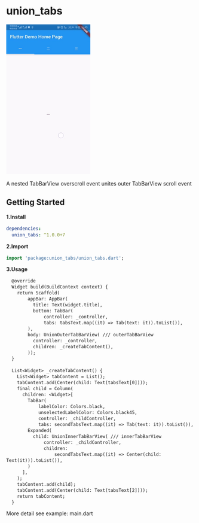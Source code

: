 # union_tabs

<img src="screenshot/screenshot.gif"  height="400" alt="Screenshot"/> 

A nested TabBarView overscroll event unites outer TabBarView scroll event

## Getting Started

**1.Install**
```yaml
dependencies:
  union_tabs: ^1.0.0+7
```

**2.Import**

```dart
import 'package:union_tabs/union_tabs.dart';
```

**3.Usage**
```
  @override
  Widget build(BuildContext context) {
    return Scaffold(
        appBar: AppBar(
          title: Text(widget.title),
          bottom: TabBar(
              controller: _controller,
              tabs: tabsText.map((it) => Tab(text: it)).toList()),
        ),
        body: UnionOuterTabBarView( /// outerTabBarView
          controller: _controller,
          children: _createTabContent(),
        ));
  }

  List<Widget> _createTabContent() {
    List<Widget> tabContent = List();
    tabContent.add(Center(child: Text(tabsText[0])));
    final child = Column(
      children: <Widget>[
        TabBar(
            labelColor: Colors.black,
            unselectedLabelColor: Colors.black45,
            controller: _childController,
            tabs: secondTabsText.map((it) => Tab(text: it)).toList()),
        Expanded(
          child: UnionInnerTabBarView( /// innerTabBarView
              controller: _childController,
              children:
                  secondTabsText.map((it) => Center(child: Text(it))).toList()),
        )
      ],
    );
    tabContent.add(child);
    tabContent.add(Center(child: Text(tabsText[2])));
    return tabContent;
  }
```

More detail see example: main.dart